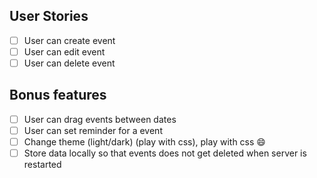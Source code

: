 ## User Stories

- [ ] User can create event
- [ ] User can edit event
- [ ] User can delete event

## Bonus features

- [ ] User can drag events between dates 
- [ ] User can set reminder for a event
- [ ] Change theme (light/dark) (play with css), play with css 😄 
- [ ] Store data locally so that events does not get deleted when server is restarted
